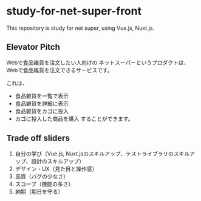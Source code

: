 # study-for-net-super-front

This repository is study for net super, using Vue.js, Nuxt.js.

## Elevator Pitch
Webで食品雑貨を注文したい人向けの
ネットスーパーというプロダクトは、
Webで食品雑貨を注文できるサービスです。

これは、
- 食品雑貨を一覧で表示
- 食品雑貨を詳細に表示
- 食品雑貨をカゴに投入
- カゴに投入した商品を購入
することができます。

## Trade off sliders
1. 自分の学び（Vue.js, Nuxt.jsのスキルアップ、テストライブラリのスキルアップ、設計のスキルアップ）
2. デザイン・UX（見た目と操作感）
3. 品質（バグの少なさ）
4. スコープ（機能の多さ）
5. 納期（期日を守る）

